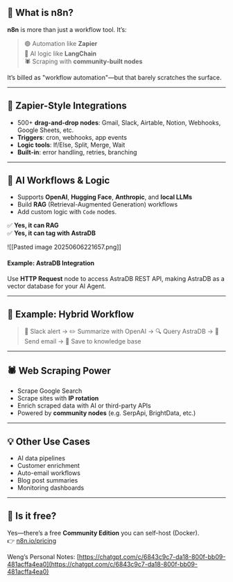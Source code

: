 ## 🧩 What is **n8n**?

**n8n** is more than just a workflow tool. It’s:

> 🟢 Automation like **Zapier**  
> 🧠 AI logic like **LangChain**  
> 🕷️ Scraping with **community-built nodes**

It’s billed as "workflow automation"—but that barely scratches the surface.

---

## 🔁 Zapier-Style Integrations

- 500+ **drag-and-drop nodes**: Gmail, Slack, Airtable, Notion, Webhooks, Google Sheets, etc.
- **Triggers**: cron, webhooks, app events
- **Logic tools**: If/Else, Split, Merge, Wait
- **Built-in**: error handling, retries, branching

---

## 🧠 AI Workflows & Logic

- Supports **OpenAI**, **Hugging Face**, **Anthropic**, and **local LLMs**
- Build **RAG** (Retrieval-Augmented Generation) workflows
- Add custom logic with `Code` nodes.

✅ **Yes, it can RAG**  
✅ **Yes, it can tag with AstraDB**

![[Pasted image 20250606221657.png]]

#### Example: AstraDB Integration

Use **HTTP Request** node to access AstraDB REST API, making AstraDB as a vector database for your AI Agent.

---

## 🔄 Example: Hybrid Workflow

> 🔔 Slack alert → ✏️ Summarize with OpenAI → 🔍 Query AstraDB → 📧 Send email → 🧠 Save to knowledge base


---

## 🕷️ Web Scraping Power

- Scrape Google Search
- Scrape sites with **IP rotation**
- Enrich scraped data with AI or third-party APIs
- Powered by **community nodes** (e.g. SerpApi, BrightData, etc.)

---

## 💡 Other Use Cases

- AI data pipelines
- Customer enrichment
- Auto-email workflows
- Blog post summaries
- Monitoring dashboards

---

## 💸 Is it free?

Yes—there’s a free **Community Edition** you can self-host (Docker).  
👉 [n8n.io/pricing](https://n8n.io/pricing/)



Weng’s Personal Notes:
[https://chatgpt.com/c/6843c9c7-da18-800f-bb09-481acffa4ea0](https://chatgpt.com/c/6843c9c7-da18-800f-bb09-481acffa4ea0)